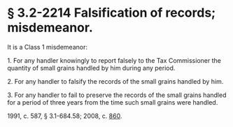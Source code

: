 # § 3.2-2214 Falsification of records; misdemeanor.

<p>It is a Class 1 misdemeanor:</p><p>1. For any handler knowingly to report falsely to the Tax Commissioner the quantity of small grains handled by him during any period.</p><p>2. For any handler to falsify the records of the small grains handled by him.</p><p>3. For any handler to fail to preserve the records of the small grains handled for a period of three years from the time such small grains were handled.</p><p>1991, c. 587, § 3.1-684.58; 2008, c. <a href='http://lis.virginia.gov/cgi-bin/legp604.exe?081+ful+CHAP0860'>860</a>.</p>